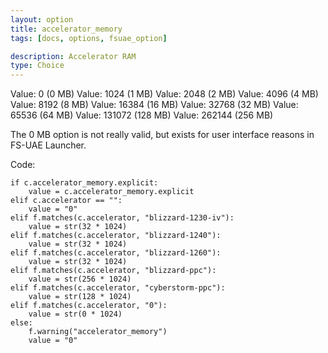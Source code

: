 ```yaml
---
layout: option
title: accelerator_memory
tags: [docs, options, fsuae_option]

description: Accelerator RAM
type: Choice
---
```


Value: 0 (0 MB)
Value: 1024 (1 MB)
Value: 2048 (2 MB)
Value: 4096 (4 MB)
Value: 8192 (8 MB)
Value: 16384 (16 MB)
Value: 32768 (32 MB)
Value: 65536 (64 MB)
Value: 131072 (128 MB)
Value: 262144 (256 MB)

The 0 MB option is not really valid, but exists for user interface reasons
in FS-UAE Launcher.

Code:

    if c.accelerator_memory.explicit:
        value = c.accelerator_memory.explicit
    elif c.accelerator == "":
        value = "0"
    elif f.matches(c.accelerator, "blizzard-1230-iv"):
        value = str(32 * 1024)
    elif f.matches(c.accelerator, "blizzard-1240"):
        value = str(32 * 1024)
    elif f.matches(c.accelerator, "blizzard-1260"):
        value = str(32 * 1024)
    elif f.matches(c.accelerator, "blizzard-ppc"):
        value = str(256 * 1024)
    elif f.matches(c.accelerator, "cyberstorm-ppc"):
        value = str(128 * 1024)
    elif f.matches(c.accelerator, "0"):
        value = str(0 * 1024)
    else:
        f.warning("accelerator_memory")
        value = "0"
